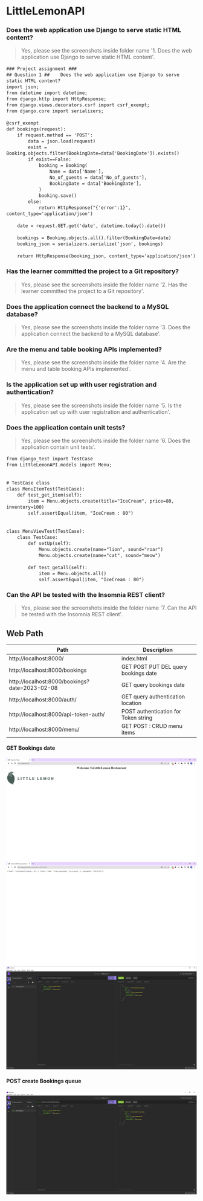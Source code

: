 ﻿# LittleLemonAPI
 
### Does the web application use Django to serve static HTML content? ###
> Yes, please see the screenshots inside folder name '1. Does the web application use Django to serve static HTML content'.

```
### Project assignment ###
## Question 1 ##    Does the web application use Django to serve static HTML content?
import json;
from datetime import datetime;
from django.http import HttpResponse;
from django.views.decorators.csrf import csrf_exempt;
from django.core import serializers;

@csrf_exempt
def bookings(request):
    if request.method == 'POST':
        data = json.load(request)
        exist = Booking.objects.filter(BookingDate=data['BookingDate']).exists()
        if exist==False:
            booking = Booking(
                Name = data['Name'],
                No_of_guests = data['No_of_guests'],
                BookingDate = data['BookingDate'],
            )
            booking.save()
        else:
            return HttpResponse("{'error':1}", content_type='application/json')
    
    date = request.GET.get('date', datetime.today().date())

    bookings = Booking.objects.all().filter(BookingDate=date)
    booking_json = serializers.serialize('json', bookings)

    return HttpResponse(booking_json, content_type='application/json')
```

### Has the learner committed the project to a Git repository? ###
> Yes, please see the screenshots inside the folder name '2. Has the learner committed the project to a Git repository'.

### Does the application connect the backend to a MySQL database? ###
> Yes, please see the screenshots inside the folder name '3. Does the application connect the backend to a MySQL database'.

### Are the menu and table booking APIs implemented? ###
> Yes, please see the screenshots inside the folder name '4. Are the menu and table booking APIs implemented'.

### Is the application set up with user registration and authentication? ###
> Yes, please see the screenshots inside the folder name '5. Is the application set up with user registration and authentication'.

### Does the application contain unit tests? ###
> Yes, please see the screenshots inside the folder name '6. Does the application contain unit tests'.

```
from django_test import TestCase
from LittleLemonAPI.models import Menu;


# TestCase class
class MenuItemTest(TestCase):
    def test_get_item(self):
        item = Menu.objects.create(title="IceCream", price=80, inventory=100)
        self.assertEqual(item, "IceCream : 80")


class MenuViewTest(TestCase):
    class TestCase:
        def setUp(self):
            Menu.objects.create(name="lion", sound="roar")
            Menu.objects.create(name="cat", sound="meow")

        def test_getall(self):
            item = Menu.objects.all()
            self.assertEqual(item, "IceCream : 80")
```

### Can the API be tested with the Insomnia REST client? ###
> Yes, please see the screenshots inside the folder name '7. Can the API be tested with the Insomnia REST client'.


## Web Path ##

| Path    | Description |
| ------------- | ------------- |
| http://localhost:8000/  | index.html  |
| http://localhost:8000/bookings  | GET POST PUT DEL query bookings date  |
| http://localhost:8000/bookings?date=2023-02-08  | GET query bookings date  |
| http://localhost:8000/auth/ | GET query authentication location  |
| http://localhost:8000/api-token-auth/  | POST authentication for Token string  |
| http://localhost:8000/menu/  | GET POST : CRUD menu items   |

#### GET Bookings date ####
![alt text](https://github.com/jkaewprateep/LittleLemonAPI/blob/main/HTML%20index.png)
![alt text](https://github.com/jkaewprateep/LittleLemonAPI/blob/main/GET%20reservation%20date.png)
![alt text](https://github.com/jkaewprateep/LittleLemonAPI/blob/main/GET%20reservation%20date%202.png)

#### POST create Bookings queue ####
![alt text](https://github.com/jkaewprateep/LittleLemonAPI/blob/main/POST%20create%20new%20booking%20queue.png)
